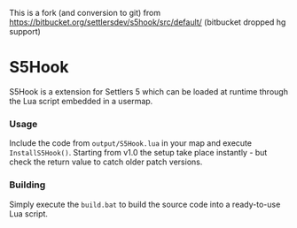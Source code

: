 This is a fork (and conversion to git) from https://bitbucket.org/settlersdev/s5hook/src/default/
(bitbucket dropped hg support)

# S5Hook

S5Hook is a extension for Settlers 5 which can be loaded at runtime through the Lua script embedded in a usermap.

### Usage
Include the code from `output/S5Hook.lua` in your map and execute `InstallS5Hook()`. Starting from v1.0 the setup take place instantly - but check the return value to catch older patch versions.

### Building
Simply execute the `build.bat` to build the source code into a ready-to-use Lua script.
